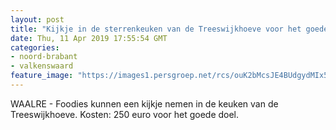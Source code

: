 ```yaml
---
layout: post
title: "Kijkje in de sterrenkeuken van de Treeswijkhoeve voor het goede doel"
date: Thu, 11 Apr 2019 17:55:54 GMT
categories: 
- noord-brabant 
- valkenswaard 
feature_image: "https://images1.persgroep.net/rcs/ouK2bMcsJE4BUdgydMIx5b1liZ8/diocontent/145244370/_fitwidth/400/?appId=21791a8992982cd8da851550a453bd7f&quality=0.7"
---
```


WAALRE - Foodies kunnen een kijkje nemen in de keuken van de Treeswijkhoeve. Kosten: 250 euro voor het goede doel.
